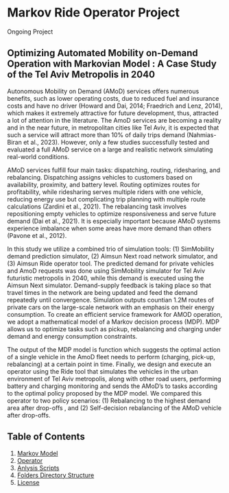 # Markov Ride Operator Project

Ongoing Project

## Optimizing Automated Mobility on-Demand Operation with Markovian Model : A Case Study of the Tel Aviv Metropolis in 2040 

Autonomous Mobility on Demand (AMoD) services offers numerous benefits, such as lower operating costs, due to reduced fuel and insurance costs and have no driver (Howard and Dai, 2014; Fraedrich and Lenz, 2014), which makes it extremely attractive for future development, thus, attracted a lot of attention in the literature. The AmoD services are becoming a reality and in the near future, in metropolitan cities like Tel Aviv, it is expected that such a service will attract more than 10% of daily trips demand (Nahmias-Biran et al., 2023). However, only a few studies successfully tested and evaluated a full  AMoD service on a large and realistic network simulating real-world conditions. 

AMoD services fulfill four main tasks: dispatching, routing, ridesharing, and rebalancing. Dispatching assigns vehicles to customers based on availability, proximity, and battery level. Routing optimizes routes for profitability, while ridesharing serves multiple riders with one vehicle, reducing energy use but complicating trip planning with multiple route calculations (Zardini et al., 2021). The rebalancing task involves repositioning empty vehicles to optimize responsiveness and serve future demand (Dai et al., 2021). It is especially important because AMoD systems experience imbalance when some areas have more demand than others (Pavone et al., 2012).   

In this study we utilize a combined trio of simulation tools: (1) SimMobility demand prediction simulator, (2) Aimsun Next road network simulator, and (3) Aimsun Ride operator tool. The predicted demand for private vehicles and AmoD requests was done using SimMobility simulator for Tel Aviv futuristic metropolis in 2040, while this   demand is executed using the Aimsun Next simulator. Demand-supply feedback is taking place so that travel times in the network are being updated and feed the demand repeatedly until convergence. Simulation outputs countian 1.2M routes of private cars on the large-scale network with an emphasis on their energy consumption. To create an efficient service framework for AMOD operation, we adopt a mathematical model of a Markov decision process (MDP). MDP allows us to optimize tasks such as pickup, rebalancing and charging under demand and energy consumption constraints.  

The output of the MDP model is function  which suggests the optimal action of a single vehicle in the AmoD fleet needs to perform (charging, pick-up, rebalancing) at a certain point in time. Finally, we design and execute an operator using the Ride tool that simulates the vehicles in the urban environment of Tel Aviv metropolis, along with other road users, performing battery and charging monitoring and sends the AMoD’s to tasks according to the optimal policy proposed by the MDP model. We compared this operator to two policy scenarios: (1) Rebalancing to the highest demand area  after drop-offs , and (2) Self-decision rebalancing of the AMoD vehicle after drop-offs. 


## Table of Contents
1. [Markov  Model](#data-directory-structure)
2. [Operator](#data-directory-structure)
3. [Anlysis Scripts](#data-directory-structure)
4. [Folders Directory Structure](https://github.com/futuremobilitylabTAU/markov_ride_tlv/wiki/Folders-Directory-Structure)
5. [License](#license)
